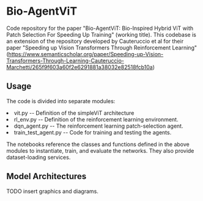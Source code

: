 # Bio-AgentViT
Code repository for the paper "Bio-AgentViT: Bio-Inspired Hybrid ViT with Patch Selection For Speeding Up Training" (working title). This codebase is an extension of the repository developed by Cauteruccio et al for their paper "Speeding up Vision Transformers Through Reinforcement Learning" (https://www.semanticscholar.org/paper/Speeding-up-Vision-Transformers-Through-Learning-Cauteruccio-Marchetti/265f9f603a60f2e6291881a38032e82518fcb10a)

## Usage
The code is divided into separate modules:
<li>vit.py              -- Definition of the simpleViT architecture</li>
<li>rl_env.py           -- Definition of the reinforcement learning environment.</li>
<li>dqn_agent.py        -- The reinforcement learning patch-selection agent.</li>
<li>train_test_agent.py -- Code for training and testing the agents.</li>

The notebooks reference the classes and functions defined in the above modules to instantiate, train, and evaluate the networks. They also provide dataset-loading services.

## Model Architectures
TODO insert graphics and diagrams.